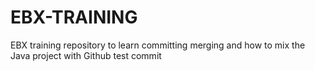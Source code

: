 # EBX-TRAINING
EBX training repository to learn committing merging and how to mix the Java project with Github
test commit
